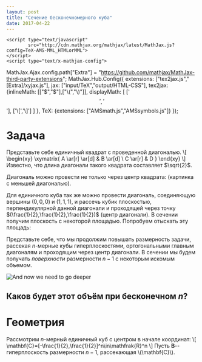 ```yaml
---
layout: post
title: "Сечение бесконечномерного куба"
date: 2017-04-22
---
```

    <script type="text/javascript"
            src="http://cdn.mathjax.org/mathjax/latest/MathJax.js?config=TeX-AMS-MML_HTMLorMML">
    </script>
    <script type="text/x-mathjax-config">
  MathJax.Ajax.config.path["Extra"] = "https://github.com/mathjax/MathJax-third-party-extensions";
 MathJax.Hub.Config({
   extensions: ["tex2jax.js","[Extra]/xyjax.js"],
   jax: ["input/TeX","output/HTML-CSS"],
   tex2jax: {inlineMath: [["$","$"],["\\(","\\)"]],
             displayMath: [ ['$$','$$'], ['\\[','\\]'] ]
   },
   TeX: {extensions: ["AMSmath.js","AMSsymbols.js"]}
 });
 </script>
    
    
# Задача
Представьте себе единичный квадрат с проведенной диагональю.
\\[
\begin{xy}
\xymatrix{
  A \ar[r] \ar[d] & B \ar[d] \\
  C \ar[r] & D
}
\end{xy}
\\]
Известно, что длина диагонали такого квадрата составляет $\sqrt{2}$.

Диагональ можно провести не только через центр квадрата: 
(картинка с меньшей диагональю).

Для единичного куба так же можно провести диагональ, соединяющую вершины $(0,0,0)$ и $(1,1,1)$, и рассечь кубик плоскостью, перпендикулярной данной диагонали и проходящей через точку $(\frac{1}{2},\frac{1}{2},\frac{1}{2})$ (центр диагонали).
В сечении получим плоскость с некоторой площадью. Попробуем отыскать эту площадь:

Представьте себе, что мы продолжим повышать размерность задачи, рассекая $n$-мерные кубы гиперплоскостями, ортогональными главным диагоналям и проходящим через центр диагонали. В сечении мы будем получать *поверхности* размерности $n-1$ с некоторым искомым объемом. 

![And now we need to go deeper](https://prepsmarter.com/blog/content/images/2016/06/deeper.jpg)

## Каков будет этот объём при бесконечном $n$?

# Геометрия
Рассмотрим $n$-мерный единичный куб с центром в начале координат:
\\[
\mathbf{C}=[-\frac{1}{2},\frac{1}{2}]^n\in\mathfrak{R}^n
\\]
Пусть $\mathbf{B}$--гиперплоскость размерности $n-1$, рассекающая \\(\mathbf{C}\\).
